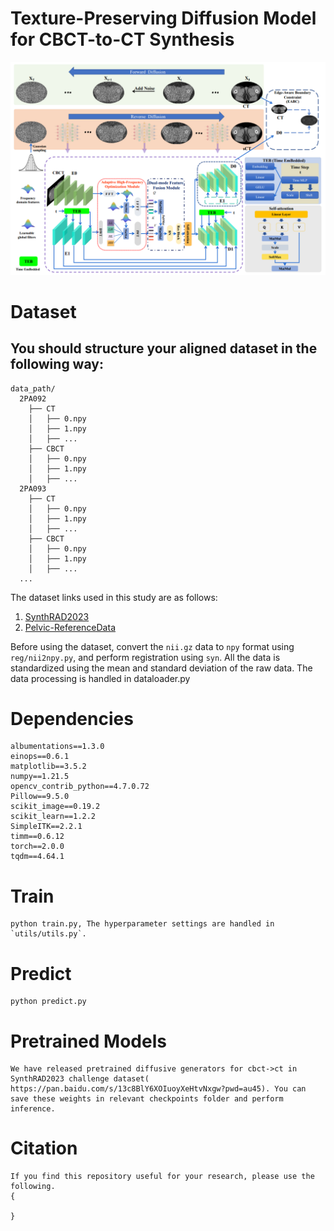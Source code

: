 
# Texture-Preserving Diffusion Model for CBCT-to-CT Synthesis
![flow chart](./figure/flowchart.png)



# Dataset
## You should structure your aligned dataset in the following way:
```
data_path/
  2PA092
    ├── CT
    │   ├── 0.npy
    │   ├── 1.npy
    │   ├── ...
    ├── CBCT
    │   ├── 0.npy
    │   ├── 1.npy
    │   ├── ...
  2PA093
    ├── CT
    │   ├── 0.npy
    │   ├── 1.npy
    │   ├── ...
    ├── CBCT
    │   ├── 0.npy
    │   ├── 1.npy
    │   ├── ...
  ...

```

The dataset links used in this study are as follows:
1. [SynthRAD2023](https://synthrad2023.grand-challenge.org/)
2. [Pelvic-ReferenceData](https://wiki.cancerimagingarchive.net/display/Public/Pelvic-ReferenceData)



Before using the dataset, convert the `nii.gz` data to `npy` format using `reg/nii2npy.py`, and perform registration using `syn`. 
All the data is standardized using the mean and standard deviation of the raw data. The data processing is handled in dataloader.py  


# Dependencies
```
albumentations==1.3.0
einops==0.6.1
matplotlib==3.5.2
numpy==1.21.5
opencv_contrib_python==4.7.0.72
Pillow==9.5.0
scikit_image==0.19.2
scikit_learn==1.2.2
SimpleITK==2.2.1
timm==0.6.12
torch==2.0.0
tqdm==4.64.1
```


# Train
```
python train.py, The hyperparameter settings are handled in `utils/utils.py`.
```
# Predict
```
python predict.py
```

# Pretrained Models
```
We have released pretrained diffusive generators for cbct->ct in SynthRAD2023 challenge dataset( https://pan.baidu.com/s/13c8BlY6XOIuoyXeHtvNxgw?pwd=au45). You can save these weights in relevant checkpoints folder and perform inference.
```

# Citation
```
If you find this repository useful for your research, please use the following.
{

}
```
